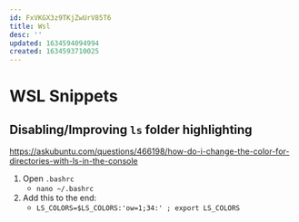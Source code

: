 ```yaml
---
id: FxVKGX3z9TKjZwUrV85T6
title: Wsl
desc: ''
updated: 1634594094994
created: 1634593710025
---
```


# WSL Snippets

## Disabling/Improving `ls` folder highlighting

https://askubuntu.com/questions/466198/how-do-i-change-the-color-for-directories-with-ls-in-the-console

1. Open `.bashrc`
   - `nano ~/.bashrc`
1. Add this to the end:
   - `LS_COLORS=$LS_COLORS:'ow=1;34:' ; export LS_COLORS`
